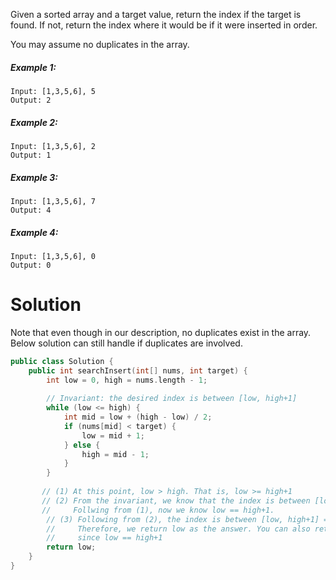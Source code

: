 Given a sorted array and a target value, return the index if the target is found. If not, return the index where it would be if it were inserted in order.

You may assume no duplicates in the array.

##### Example 1:

```
Input: [1,3,5,6], 5
Output: 2
```

##### Example 2:

```
Input: [1,3,5,6], 2
Output: 1
```

##### Example 3:

```
Input: [1,3,5,6], 7
Output: 4
```

##### Example 4:

```
Input: [1,3,5,6], 0
Output: 0
```

# Solution

Note that even though in our description, no duplicates exist in the array. Below solution can still handle if duplicates are involved.

```cpp
public class Solution {
    public int searchInsert(int[] nums, int target) {
        int low = 0, high = nums.length - 1;
        
        // Invariant: the desired index is between [low, high+1]
        while (low <= high) {
            int mid = low + (high - low) / 2;
            if (nums[mid] < target) {
                low = mid + 1;
            } else {
                high = mid - 1;
            }
        }
        
       // (1) At this point, low > high. That is, low >= high+1
       // (2) From the invariant, we know that the index is between [low, high+1], so low <= high+1. 
       //     Follwing from (1), now we know low == high+1.
        // (3) Following from (2), the index is between [low, high+1] = [low, low], which means that low is the desired index
        //     Therefore, we return low as the answer. You can also return high+1 as the result, 
        //     since low == high+1
        return low;
    }
}
```
